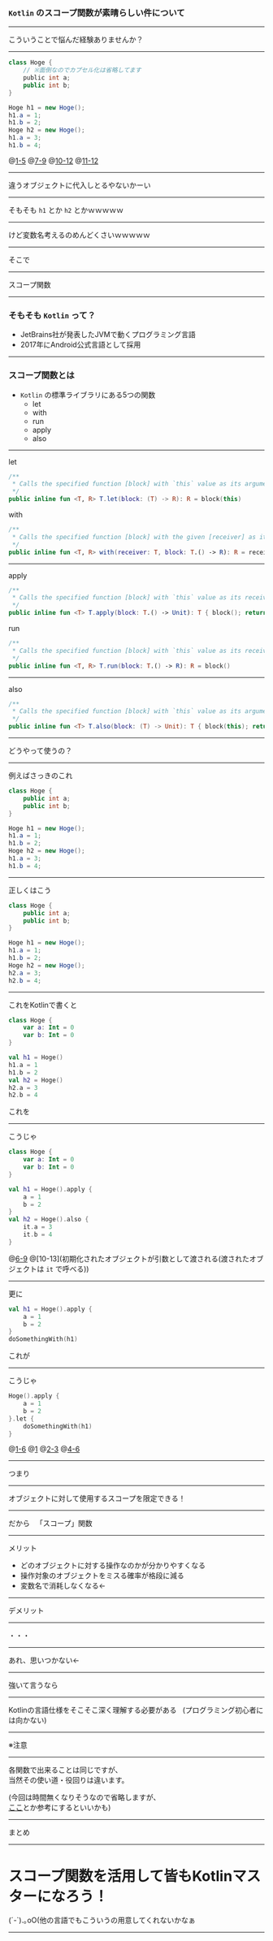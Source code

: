 ### `Kotlin` のスコープ関数が素晴らしい件について

---

こういうことで悩んだ経験ありませんか？

---

```Java
class Hoge {
    // ※面倒なのでカプセル化は省略してます
    public int a;
    public int b;
}

Hoge h1 = new Hoge();
h1.a = 1;
h1.b = 2;
Hoge h2 = new Hoge();
h1.a = 3;
h1.b = 4;
```
@[1-5](クラス定義)
@[7-9](1個目のオブジェクトを生成して値を設定)
@[10-12](2個目のオブジェクトを生成して値を...)
@[11-12](...ん？)

---

違うオブジェクトに代入しとるやないかーい

---

そもそも `h1` とか `h2` とかｗｗｗｗｗ

---

けど変数名考えるのめんどくさいｗｗｗｗｗ

---

そこで

---

スコープ関数

---

### そもそも `Kotlin` って？

- JetBrains社が発表したJVMで動くプログラミング言語
- 2017年にAndroid公式言語として採用

---

### スコープ関数とは
- `Kotlin` の標準ライブラリにある5つの関数
    - let
    - with
    - run
    - apply
    - also

---

let

```Kotlin
/**
 * Calls the specified function [block] with `this` value as its argument and returns its result.
 */
public inline fun <T, R> T.let(block: (T) -> R): R = block(this)
```

with

```Kotlin
/**
 * Calls the specified function [block] with the given [receiver] as its receiver and returns its result.
 */
public inline fun <T, R> with(receiver: T, block: T.() -> R): R = receiver.block()
```

---

apply

```Kotlin
/**
 * Calls the specified function [block] with `this` value as its receiver and returns `this` value.
 */
public inline fun <T> T.apply(block: T.() -> Unit): T { block(); return this }
```

run

```Kotlin
/**
 * Calls the specified function [block] with `this` value as its receiver and returns its result.
 */
public inline fun <T, R> T.run(block: T.() -> R): R = block()
```

---

also

```Kotlin
/**
 * Calls the specified function [block] with `this` value as its argument and returns `this` value.
 */
public inline fun <T> T.also(block: (T) -> Unit): T { block(this); return this }
```

---

どうやって使うの？

---

例えばさっきのこれ

```Java
class Hoge {
    public int a;
    public int b;
}

Hoge h1 = new Hoge();
h1.a = 1;
h1.b = 2;
Hoge h2 = new Hoge();
h1.a = 3;
h1.b = 4;
```

---

正しくはこう

```Java
class Hoge {
    public int a;
    public int b;
}

Hoge h1 = new Hoge();
h1.a = 1;
h1.b = 2;
Hoge h2 = new Hoge();
h2.a = 3;
h2.b = 4;
```

---

これをKotlinで書くと

```Kotlin
class Hoge {
    var a: Int = 0
    var b: Int = 0
}

val h1 = Hoge()
h1.a = 1
h1.b = 2
val h2 = Hoge()
h2.a = 3
h2.b = 4
```

これを

---

こうじゃ

```Kotlin
class Hoge {
    var a: Int = 0
    var b: Int = 0
}

val h1 = Hoge().apply {
    a = 1
    b = 2
}
val h2 = Hoge().also {
    it.a = 3
    it.b = 4
}
```
@[6-9](初期化されたオブジェクト自体がレシーバになる)
@[10-13](初期化されたオブジェクトが引数として渡される(渡されたオブジェクトは `it` で呼べる))

---

更に

```Kotlin
val h1 = Hoge().apply {
    a = 1
    b = 2
}
doSomethingWith(h1)
```

これが

---

こうじゃ

```Kotlin
Hoge().apply {
    a = 1
    b = 2
}.let {
    doSomethingWith(h1)
}
```
@[1-6](生成されたオブジェクトが変数に格納されないのでこの後使われることを想定しなくて良い)
@[1](オブジェクトを生成して)
@[2-3](プロパティ設定して)
@[4-6](ここで使う！)

---

つまり

---

オブジェクトに対して使用するスコープを限定できる！

---

だから  
「スコープ」関数

---

メリット
- どのオブジェクトに対する操作なのかが分かりやすくなる
- 操作対象のオブジェクトをミスる確率が格段に減る
- 変数名で消耗しなくなる←

---

デメリット

---

・・・

---

あれ、思いつかない←

---

強いて言うなら

---

Kotlinの言語仕様をそこそこ深く理解する必要がある  
(プログラミング初心者には向かない)

---

※注意

---

各関数で出来ることは同じですが、  
当然その使い道・役回りは違います。

(今回は時間無くなりそうなので省略しますが、  
[ここ](https://speakerdeck.com/ntaro/detakurasufalsehua-sukopuguan-shu-falsehua-number-rkt)とか参考にするといいかも)

---

まとめ

---

# スコープ関数を活用して皆もKotlinマスターになろう！

(´-`).｡oO(他の言語でもこういうの用意してくれないかなぁ

---
